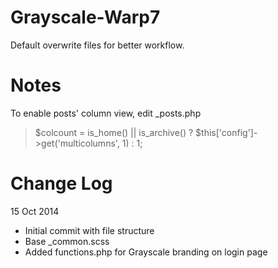 Grayscale-Warp7
===============

Default overwrite files for better workflow.

# Notes
To enable posts' column view, edit _posts.php
> $colcount = is_home() || is_archive() ? $this['config']->get('multicolumns', 1) : 1;

# Change Log
15 Oct 2014
- Initial commit with file structure
- Base _common.scss
- Added functions.php for Grayscale branding on login page
